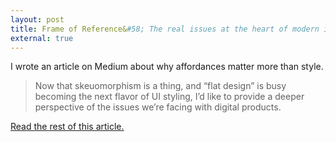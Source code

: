 ```yaml
---
layout: post
title: Frame of Reference&#58; The real issues at the heart of modern interface design.
external: true
---
```


I wrote an article on Medium about why affordances matter more than style. 

> Now that skeuomorphism is a thing, and “flat design” is busy becoming the next flavor of UI styling, I’d like to provide a deeper perspective of the issues we’re facing with digital products.


<a href="https://medium.com/design-ux/eeb32a8931ac">Read the rest of this article.</a> 